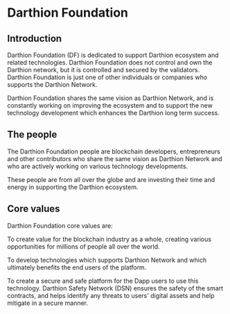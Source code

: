 # Darthion Foundation


## Introduction
Darthion Foundation (DF) is dedicated to support Darthion ecosystem and related technologies. Darthion Foundation does not control and own the Darthion network, but it is controlled and secured by the validators. Darthion Foundation is just one of other individuals or companies who supports the Darthion Network.

Darthion Foundation shares the same vision as Darthion Network, and is constantly working on improving the ecosystem and to support the new technology development which enhances the Darthion long term success.

## The people
​The Darthion Foundation people are blockchain developers, entrepreneurs and other contributors who share the same vision as Darthion Network and who are actively working on various technology developments.

These people are from all over the globe and are investing their time and energy in supporting the Darthion ecosystem. 

## Core values
​Darthion Foundation core values are:

To create value for the blockchain industry as a whole, creating various opportunities for millions of people all over the world.  

To develop technologies which supports Darthion Network and which ultimately benefits the end users of the platform.

To create a secure and safe platform for the Dapp users to use this technology. Darthion Safety Network (DSN) ensures the safety of the smart contracts, and helps identify any threats to users' digital assets and help mitigate in a secure manner.

